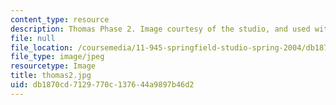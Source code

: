 ```yaml
---
content_type: resource
description: Thomas Phase 2. Image courtesy of the studio, and used with permission.
file: null
file_location: /coursemedia/11-945-springfield-studio-spring-2004/db1870cd7129770c137644a9897b46d2_thomas2.jpg
file_type: image/jpeg
resourcetype: Image
title: thomas2.jpg
uid: db1870cd-7129-770c-1376-44a9897b46d2
---
```

